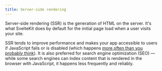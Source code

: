 ```yaml
---
title: Server-side rendering
---
```


Server-side rendering (SSR) is the generation of HTML on the server. It's what SvelteKit does by default for the initial page load when a user visits your site.

SSR tends to improve performance and makes your app accessible to users if JavaScript fails or is disabled (which happens [more often than you probably think](https://kryogenix.org/code/browser/everyonehasjs.html)). It is also preferred for search engine optimization (SEO) — while some search engines can index content that is rendered in the browser with JavaScript, it happens less frequently and reliably.
